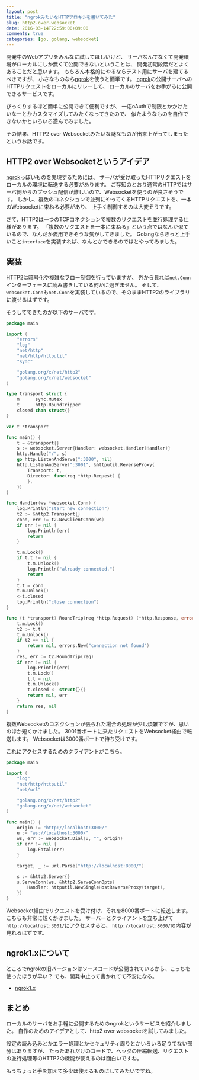 ```yaml
---
layout: post
title: "ngrokみたいなHTTPプロキシを書いてみた"
slug: http2-over-websocket
date: 2016-03-14T22:59:00+09:00
comments: true
categories: [go, golang, websocket]
---
```


開発中のWebアプリをみんなに試してほしいけど、
サーバなんてなくて開発環境がローカルにしか無くて公開できないということは、
開発初期段階だとよくあることだと思います。
もちろん本格的にやるならテスト用にサーバを建てるべきですが、
小さなものなら[ngrok](https://ngrok.com/)を使うと簡単です。
[ngrok](https://ngrok.com/)の公開サーバへのHTTPリクエストをローカルにリレーして、
ローカルのサーバをお手がるに公開できるサービスです。

びっくりするほど簡単に公開できて便利ですが、
一応oAuthで制限とかかけたいなーとかカスタマイズしてみたくなってきたので、
似たようなものを自作できないかといろいろ遊んでみました。

その結果、HTTP2 over Websocketみたいな謎なものが出来上がってしまったというお話です。

<!-- More -->

## HTTP2 over Websocketというアイデア

[ngrok](https://ngrok.com/)っぽいものを実現するためには、
サーバが受け取ったHTTPリクエストをローカルの環境に転送する必要があります。
ご存知のとおり通常のHTTPではサーバ側からのプッシュ配信が難しいので、Websocketを使うのが良さそうです。
しかし、複数のコネクションで並列にやってくるHTTPリクエストを、一本のWebsocketに束ねる必要があり、
上手く制御するのは大変そうです。

さて、HTTP2は一つのTCPコネクションで複数のリクエストを並行処理する仕様があります。
「複数のリクエストを一本に束ねる」という点ではなんか似ているので、なんだか流用できそうな気がしてきました。
Golangならきっと上手いこと`interface`を実装すれば、なんとかできるのではとやってみました。


## 実装

HTTP2は暗号化や複雑なフロー制御を行っていますが、
外から見れば`net.Conn`インターフェースに読み書きしている何かに過ぎません。
そして、`websocket.Conn`も`net.Conn`を実装しているので、そのままHTTP2のライブラリに渡せるはずです。

そうしてできたのが以下のサーバです。

``` go server.go
package main

import (
	"errors"
	"log"
	"net/http"
	"net/http/httputil"
	"sync"

	"golang.org/x/net/http2"
	"golang.org/x/net/websocket"
)

type transport struct {
	m      sync.Mutex
	t      http.RoundTripper
	closed chan struct{}
}

var t *transport

func main() {
	t = &transport{}
	s := websocket.Server{Handler: websocket.Handler(Handler)}
	http.Handle("/", s)
	go http.ListenAndServe(":3000", nil)
	http.ListenAndServe(":3001", &httputil.ReverseProxy{
		Transport: t,
		Director: func(req *http.Request) {
		},
	})
}

func Handler(ws *websocket.Conn) {
	log.Println("start new connection")
	t2 := &http2.Transport{}
	conn, err := t2.NewClientConn(ws)
	if err != nil {
		log.Println(err)
		return
	}

	t.m.Lock()
	if t.t != nil {
		t.m.Unlock()
		log.Println("already connected.")
		return
	}
	t.t = conn
	t.m.Unlock()
	<-t.closed
	log.Println("close connection")
}

func (t *transport) RoundTrip(req *http.Request) (*http.Response, error) {
	t.m.Lock()
	t2 := t.t
	t.m.Unlock()
	if t2 == nil {
		return nil, errors.New("connection not found")
	}
	res, err := t2.RoundTrip(req)
	if err != nil {
		log.Println(err)
		t.m.Lock()
		t.t = nil
		t.m.Unlock()
		t.closed <- struct{}{}
		return nil, err
	}
	return res, nil
}
```

複数Websocketのコネクションが張られた場合の処理が少し煩雑ですが、思いのほか短くかけました。
3001番ポートに来たリクエストをWebsocket経由で転送します。
Websocketは3000番ポートで待ち受けです。

これにアクセスするためのクライアントがこちら。

``` go client.go
package main

import (
	"log"
	"net/http/httputil"
	"net/url"

	"golang.org/x/net/http2"
	"golang.org/x/net/websocket"
)

func main() {
	origin := "http://localhost:3000/"
	u := "ws://localhost:3000/"
	ws, err := websocket.Dial(u, "", origin)
	if err != nil {
		log.Fatal(err)
	}

	target, _ := url.Parse("http://localhost:8000/")

	s := &http2.Server{}
	s.ServeConn(ws, &http2.ServeConnOpts{
		Handler: httputil.NewSingleHostReverseProxy(target),
	})
}
```

Websocket経由でリクエストを受け付け、それを8000番ポートに転送します。
こちらも非常に短くかけました。
サーバーとクライアントを立ち上げて`http://localhost:3001/`にアクセスすると、
`http://localhost:8000/`の内容が見れるはずです。



## ngrok1.xについて

ところでngrokの旧バージョンはソースコードが公開されているから、こっちを使ったほうが早い？
でも、開発中止って書かれてて不安になる。

- [ngrok1.x](https://github.com/inconshreveable/ngrok)


## まとめ

ローカルのサーバをお手軽に公開するためのngrokというサービスを紹介しました。
自作のためのアイデアとして、http2 over websocketを試してみました。

設定の読み込みとかエラー処理とかセキュリティ周りとかいろいろ足りてない部分はありますが、
たったあれだけのコードで、ヘッダの圧縮転送、リクエストの並行処理等のHTTP2の機能が使えるのは面白いですね。

もうちょっと手を加えて多少は使えるものにしてみたいですね。
